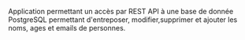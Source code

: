 Application permettant un accès par REST API à une base de donnée PostgreSQL permettant d'entreposer, modifier,supprimer et ajouter les noms, ages et emails de personnes.
